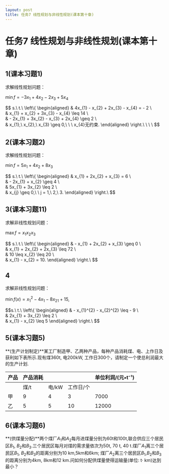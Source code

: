 ```yaml
---
layout: post
title: 任务7 线性规划与非线性规划(课本第十章)
---
```


# 任务7 线性规划与非线性规划(课本第十章)

## 1(课本习题1)

求解线性规划问题：

$\min f = - 3x_{1} + 4x_{2} - 2x_{3} + 5x_{4}$

$$
s.\ t.\ \left\\{ \begin{aligned}
 & 4x_{1} - x_{2} + 2x_{3} - x_{4} = - 2 \\\
 & x_{1} + x_{2} + 3x_{3} - x_{4} \leq 14 \\\
 & - 2x_{1} + 3x_{2} - x_{3} + 2x_{4} \geq 2 \\\
 & x_{1},\ x_{2},\ x_{3} \geq 0,\ \ \ x_{4}无约束.
\end{aligned} \right.\ \ \ \ 
$$

## 2(课本习题2)

求解线性规划问题：

$\min f = 5x_{1} + 4x_{2} + 8x_{3}$

$$
s.\ t.\ \left\\{ \begin{aligned}
 & x_{1} + 2x_{2} + x_{3} = 6 \\\
 & - 2x_{1} + x_{2} \geq 4 \\\
 & 5x_{1} + 3x_{2} \leq 2 \\\
 & x_{j} \geq 0,\ \ j = 1,\ 2,\ 3.
\end{aligned} \right.\ 
$$

## 3(课本习题11)

求解非线性规划问题：

$\max f = x_{1}x_{2}x_{3}$

$$
s.\ t.\ \left\\{ \begin{aligned}
 & - x_{1} + 2x_{2} + x_{3} \geq 0 \\\
 & x_{1} + 2x_{2} + 2x_{3} \leq 72 \\\
 & 10 \leq x_{2} \leq 20 \\\
 & x_{1} - x_{2} = 10.
\end{aligned} \right.\ 
$$

## 4

求解非线性规划问题：

$\min{f(x)} = x_{1}^{2} - 4x_{1} - 8x_{21} + 15$,

$$s.\ t.\ \left\\{ \begin{aligned}
 & - x_{1}^{2} - x_{2}^{2} \leq - 9 \\\
 & 2x_{1} + 3x_{2} \leq 2 \\\
 & x_{1} - x_{2} \leq 5
\end{aligned} \right.\ $$

## 5(课本习题5)

**(生产计划制定)**某工厂制造甲、乙两种产品，每种产品消耗煤、电、上作日及获利如下表所示.现有煤360t, 电200kW, 工作日300个，请制定一个使总利润最大的生产计划.

| 产品 | 产品消耗 |       |           | 单位利润/(元•t⁻¹) |
| ---- | -------- | ----- | --------- | ----------------- |
|      | 煤/t     | 电/kW | 工作日/个 |                   |
| 甲   | 9        | 4     | 3         | 7000              |
| 乙   | 5        | 5     | 10        | 12000             |

## 6(课本习题6)

**(供煤量分配)**两个煤厂$A_{1}$和$A_{2}$每月进煤量分别为60t和100t,联合供应三个居民区$B_{1}$, $B_{2}$和$B_{3}$.三个居民区每月对煤的需求量依次为50t, 70 t, 40 t.煤厂$A_{1}$离三个居民区$B_{1}$, $B_{2}$和$B_{3}$的距离分别为10 km,5km和6km; 煤厂$A_{2}$离三个居民区$B_{1}$,$B_{2}$和$B_{3}$的距离分别为4km, 8km和12 km.问如何分配供煤量使得运输量(单位: t· km)达到最小？